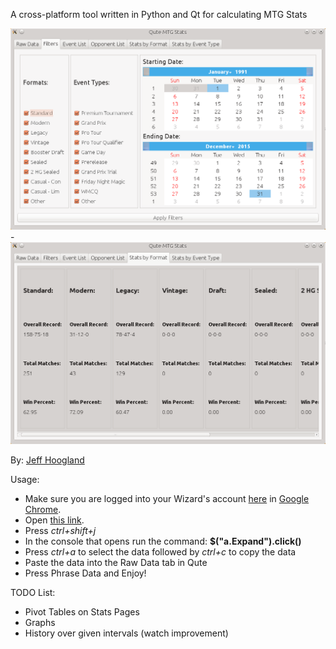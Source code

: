 A cross-platform tool written in Python and Qt for calculating MTG Stats

![alt text](https://raw.githubusercontent.com/JeffHoogland/qutemtgstats/master/Screenshots/qute-filterspage.png "Filters Page") - ![alt text](https://raw.githubusercontent.com/JeffHoogland/qutemtgstats/master/Screenshots/qute-statspage.png "Stats Page")

By: [Jeff Hoogland](http://www.jeffhoogland.com/)

Usage:
- Make sure you are logged into your Wizard's account [here](http://www.wizards.com/magic/planeswalkerpoints) in [Google Chrome](http://www.google.com/chrome/).
- Open [this link](https://www.wizards.com/Magic/PlaneswalkerPoints/History#type=EventsOnly).
- Press *ctrl+shift+j*
- In the console that opens run the command: **$("a.Expand").click()**
- Press *ctrl+a* to select the data followed by *ctrl+c* to copy the data
- Paste the data into the Raw Data tab in Qute
- Press Phrase Data and Enjoy!

TODO List:

- Pivot Tables on Stats Pages
- Graphs
- History over given intervals (watch improvement)
